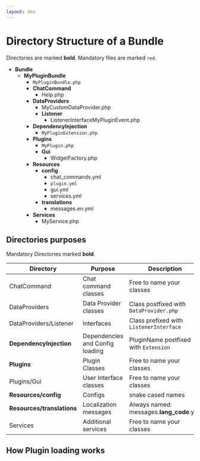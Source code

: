 ```yaml
---
layout: dev
---
```


# Directory Structure of a Bundle

Directories are marked **bold**. Mandatory files are marked `red`.

* **Bundle**    
    * **MyPluginBundle**
        - `MyPluginBundle.php`                   
        * **ChatCommand**
            - Help.php
        * **DataProviders**
            - MyCustomDataProvider.php
            * **Listener**
                - ListenerInterfaceMyPluginEvent.php              
        * **DependencyInjection**
            - `MyPluginExtension.php`            
        * **Plugins**
            - `MyPlugin.php`
            * **Gui**
                - WidgetFactory.php
        * **Resources**
            * **config**
                - chat_commands.yml
                - `plugin.yml`
                - gui.yml
                - services.yml
            * **translations**
                - messages.en.yml
        * **Services**
            - MyService.php        

## Directories purposes

Mandatory Directories marked **bold**.

| Directory | Purpose | Description |
| --- | --- | --- |
| ChatCommand | Chat command classes |  Free to name your classes |
| DataProviders | Data Provider classes |  Class postfixed with `DataProvider.php` |
| DataProviders/Listener | Interfaces |Class prefixed with `ListenerInterface` |
| **DependencyInjection** | Dependencies and Config loading |PluginName postfixed with `Extension`|
| **Plugins** | Plugin Classes |Free to name your classes |
| Plugins/Gui | User Interface classes |Free to name your classes |
| **Resources/config** | Configs | snake cased names |
| **Resources/translations** | Localization messages | Always named: messages.**lang_code**.yml |
| Services | Additional services |Free to name your classes |

## How Plugin loading works


